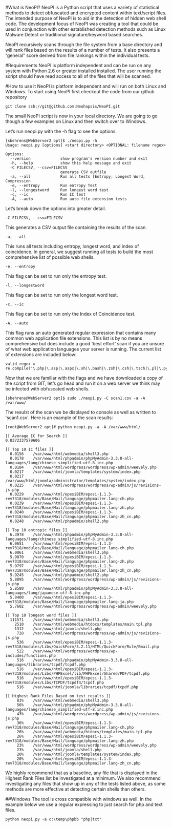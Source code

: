 #What is NeoPI?
NeoPI is a Python script that uses a variety of statistical methods to detect obfuscated and encrypted content within text/script files. The intended purpose of NeoPI is to aid in the detection of hidden web shell code. The development focus of NeoPI was creating a tool that could be used in conjunction with other established detection methods such as Linux Malware Detect or traditional signature/keyword based searches.

NeoPI recursively scans through the file system from a base directory and will rank files based on the results of  a number of tests. It also presents a “general” score derived from file rankings within the individual tests.

#Requirements
NeoPI is platform independent and can be run on any system with Python 2.6 or greater installed installed. The user running the script should have read access to all of the files that will be scanned.

#How to use it
NeoPI is platform independent and will run on both Linux and Windows.  To start using NeoPI first checkout the code from our github repository

	git clone ssh://git@github.com:Neohapsis/NeoPI.git

The small NeoPI script is now in your local directory.  We are going to go though a few examples on Linux and then switch over to Windows.  

Let’s run neopi.py with the -h flag to see the options.  

	[sbehrens@WebServer2 opt]$ ./neopi.py -h
	Usage: neopi.py [options] <start directory> <OPTIONAL: filename regex>

	Options:
	  --version             show program's version number and exit
	  -h, --help            show this help message and exit
	  -C FILECSV, --csv=FILECSV
							generate CSV outfile
	  -a, --all             Run all tests [Entropy, Longest Word, Compression
	  -e, --entropy         Run entropy Test
	  -l, --longestword     Run longest word test
	  -c, --ic              Run IC test
	  -A, --auto            Run auto file extension tests

Let’s break down the options into greater detail.

	-C FILECSV, --csv=FILECSV
This generates a CSV output file containing the results of the scan.  

	-a, --all
This runs all tests including entropy, longest word, and index of coincidence.  In general, we suggest running all tests to build the most comprehensive list of possible web shells.

	-e, --entropy
This flag can be set to run only the entropy test.  

	-l, --longestword
This flag can be set to run only the longest word test.  

	-c, --ic
This flag can be set to run only the Index of Coincidence test.  

	-A, --auto 
This flag runs an auto generated regular expression that contains many common web application file extensions.    This list is by no means comprehensive but does include a good ‘best effort’ scan if you are unsure of what web application languages your server is running.  The current list of  extensions are included below:

	valid_regex = re.compile('\.php|\.asp|\.aspx|\.sh|\.bash|\.zsh|\.csh|\.tsch|\.pl|\.py|\.txt|\.cgi|\.cfm')

Now that we are familiar with the flags and we have downloaded a copy of the script from GIT, let’s go head and run it on a web server we think may be infected with obfuscated web shells.    

	[sbehrens@WebServer2 opt]$ sudo ./neopi.py -C scan1.csv -a -A /var/www/
	
The resulst of the scan we be displayed to console as well as written to 'scan1.csv'.  Here is an example of the scan results:

	[root@WebServer2 opt]# python neopi.py -a -A /var/www/html/

	[[ Average IC for Search ]]
	0.0372337579606

	[[ Top 10 IC files ]]
	  0.0156    /var/www/html/webmedia/shell3.php
	  0.0178    /var/www/html/phpadmin/phpMyAdmin-3.3.8-all-languages/lang/chinese_simplified-utf-8.inc.php
	  0.0184    /var/www/html/wordpress/wordpress/wp-admin/weevely.php
	  0.0217    /var/www/html/joomla/templates/system/index.php
	  0.0217    /var/www/html/joomla/administrator/templates/system/index.php
	  0.0225    /var/www/html/wordpress/wordpress/wp-admin/js/revisions-js.php
	  0.0229    /var/www/html/epesiBIM/epesi-1.1.3-rev7318/modules/Base/Mail/language/phpmailer.lang-ch.php
	  0.0239    /var/www/html/epesiBIM/epesi-1.1.3-rev7318/modules/Base/Mail/language/phpmailer.lang-zh.php
	  0.0240    /var/www/html/epesiBIM/epesi-1.1.3-rev7318/modules/Base/Mail/language/phpmailer.lang-zh_cn.php
	  0.0248    /var/www/html/phpadmin/shell2.php

	[[ Top 10 entropic files ]]
	  6.3978    /var/www/html/phpadmin/phpMyAdmin-3.3.8-all-languages/lang/chinese_simplified-utf-8.inc.php
	  6.0651    /var/www/html/epesiBIM/epesi-1.1.3-rev7318/modules/Base/Mail/language/phpmailer.lang-ch.php
	  6.0061    /var/www/html/webmedia/shell3.php
	  5.9870    /var/www/html/epesiBIM/epesi-1.1.3-rev7318/modules/Base/Mail/language/phpmailer.lang-zh.php
	  5.9797    /var/www/html/epesiBIM/epesi-1.1.3-rev7318/modules/Base/Mail/language/phpmailer.lang-zh_cn.php
	  5.9245    /var/www/html/phpadmin/shell2.php
	  5.8895    /var/www/html/wordpress/wordpress/wp-admin/js/revisions-js.php
	  5.8580    /var/www/html/phpadmin/phpMyAdmin-3.3.8-all-languages/lang/japanese-utf-8.inc.php
	  5.8400    /var/www/html/epesiBIM/epesi-1.1.3-rev7318/modules/Base/Mail/language/phpmailer.lang-ja.php
	  5.7602    /var/www/html/wordpress/wordpress/wp-admin/weevely.php

	[[ Top 10 longest word files ]]
	  111571    /var/www/html/webmedia/shell3.php
		2510    /var/www/html/webmedia/htdocs/templates/main.tpl.php
		1312    /var/www/html/joomla/shell.php
		 728    /var/www/html/wordpress/wordpress/wp-admin/js/revisions-js.php
		 536    /var/www/html/epesiBIM/epesi-1.1.3-rev7318/modules/Libs/QuickForm/3.2.11/HTML/QuickForm/Rule/Email.php
		 522    /var/www/html/wordpress/wordpress/wp-includes/functions.php
		 516    /var/www/html/phpadmin/phpMyAdmin-3.3.8-all-languages/libraries/tcpdf/tcpdf.php
		 516    /var/www/html/epesiBIM/epesi-1.1.3-rev7318/modules/Libs/PHPExcel/lib/PHPExcel/Shared/PDF/tcpdf.php
		 516    /var/www/html/epesiBIM/epesi-1.1.3-rev7318/modules/Libs/TCPDF/tcpdf4/tcpdf.php
		 516    /var/www/html/joomla/libraries/tcpdf/tcpdf.php

	[[ Highest Rank Files Based on test results ]]
		 83%    /var/www/html/webmedia/shell3.php
		 56%    /var/www/html/phpadmin/phpMyAdmin-3.3.8-all-languages/lang/chinese_simplified-utf-8.inc.php
		 43%    /var/www/html/wordpress/wordpress/wp-admin/js/revisions-js.php
		 36%    /var/www/html/epesiBIM/epesi-1.1.3-rev7318/modules/Base/Mail/language/phpmailer.lang-ch.php
		 26%    /var/www/html/webmedia/htdocs/templates/main.tpl.php
		 26%    /var/www/html/epesiBIM/epesi-1.1.3-rev7318/modules/Base/Mail/language/phpmailer.lang-zh.php
		 23%    /var/www/html/wordpress/wordpress/wp-admin/weevely.php
		 23%    /var/www/html/joomla/shell.php
		 20%    /var/www/html/joomla/templates/system/index.php
		 20%    /var/www/html/epesiBIM/epesi-1.1.3-rev7318/modules/Base/Mail/language/phpmailer.lang-zh_cn.php

We highly recommend that as a baseline, any file that is displayed in the Highest Rank Files list be investigated at a minimum.  We also recommend investigating any files that show up in any of the tests listed above, as some methods are more effective at detecting certain shells than others.  

##Windows
The tool is cross compatible with windows as well.    In the example below we use a regular expressing to just search for php and text files.

	python neopi.py -a c:\temp\phpbb "php|txt"



